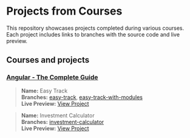 # Projects from Courses

This repository showcases projects completed during various courses. Each project includes links to branches with the source code and live preview.

## Courses and projects

### [Angular - The Complete Guide](https://www.udemy.com/course/the-complete-guide-to-angular-2)

> **Name:** Easy Track  
>  **Branches:** [easy-track](https://github.com/kuzn5298/courses/tree/easy-track), [easy-track-with-modules](https://github.com/kuzn5298/courses/tree/easy-track-with-modules)  
>  **Live Preview:** [View Project](https://courses.kuzn.dev/easy-track/)

> **Name:** Investment Calculator  
>  **Branches:** [investment-calculator](https://github.com/kuzn5298/courses/tree/investment-calculator)  
>  **Live Preview:** [View Project](https://courses.kuzn.dev/investment-calculator/)
